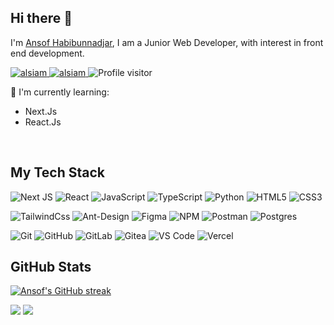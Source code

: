 ## Hi there 👋

I'm [Ansof Habibunnadjar](https://github.com/ansofhn), I am a Junior Web Developer, with interest in front end development.

<a href="https://linkedin.com/in/ansofhn" target="_blank">
  <img src="https://img.shields.io/badge/LinkedIn-0077B5?style=for-the-badge&logo=linkedin&logoColor=white" alt="alsiam"/>
 </a>
 <a href="https://instagram.com/ansofhn/" target="_blank">
  <img src="https://img.shields.io/badge/Instagram-fe4164?style=for-the-badge&logo=instagram&logoColor=white" alt="alsiam" />
 </a>
 <img src="https://komarev.com/ghpvc/?username=ansofhn&label=Visitors&color=0e75b6&style=flat" alt="Profile visitor" />

<br />

:page_with_curl: I'm currently learning:
- Next.Js
- React.Js

<br />

## My Tech Stack

![Next JS](https://img.shields.io/badge/Next-black?style=flat-square&logo=next.js&logoColor=white)
![React](https://img.shields.io/badge/-React-black?style=flat-square&logo=react)
![JavaScript](https://img.shields.io/badge/-JavaScript-black?style=flat-square&logo=javascript)
![TypeScript](https://img.shields.io/badge/typescript-black?style=flat-square&logo=typescript)
![Python](https://img.shields.io/badge/-Python-black?style=flat-square&logo=Python)
![HTML5](https://img.shields.io/badge/-HTML5-black?style=flat-square&logo=html5&logoColor=E34F26)
![CSS3](https://img.shields.io/badge/-CSS3-black?style=flat-square&logo=css3)

![TailwindCss](https://img.shields.io/badge/-TailwindCss-black?style=flat-square&logo=tailwind-css)
![Ant-Design](https://img.shields.io/badge/-AntDesign-black?style=flat-square&logo=ant-design)
![Figma](https://img.shields.io/badge/figma-black.svg?style=flat-square&logo=figma&logoColor=%23F24E1E)
![NPM](https://img.shields.io/badge/NPM-%23000000.svg?style=flat-square&logo=npm&logoColor=white)
![Postman](https://img.shields.io/badge/Postman-black?style=flat-square&logo=postman)
![Postgres](https://img.shields.io/badge/postgres-black.svg?style=flat-square&logo=postgresql)

![Git](https://img.shields.io/badge/-Git-black?style=flat-square&logo=git)
![GitHub](https://img.shields.io/badge/-GitHub-black?style=flat-square&logo=github)
![GitLab](https://img.shields.io/badge/-GitLab-black?style=flat-square&logo=gitlab)
![Gitea](https://img.shields.io/badge/Gitea-black?style=flat-square&logo=gitea&logoColor=5D9425)
![VS Code](https://img.shields.io/badge/-VSCode-black?style=flat-square&logo=visual-studio-code&logoColor=%23007ACC)
![Vercel](https://img.shields.io/badge/-Vercel-black?style=flat-square&logo=vercel)

## GitHub Stats

<p align="left">
  <a href="https://github.com/ansofhn">
    <img src="https://github-readme-streak-stats.herokuapp.com/?user=ansofhn&theme=github_dark&border=FFFFFF" alt="Ansof's GitHub streak"/>
  </a>
</p>

<img src="https://github-readme-stats-git-masterrstaa-rickstaa.vercel.app/api?username=ansofhn&layout=compact&count_private=true&show_icons=true&theme=github_dark" />

<img src="https://github-readme-stats-git-masterrstaa-rickstaa.vercel.app/api/top-langs?username=ansofhn&layout=compact&count_private=true&show_icons=true&theme=github_dark" />
